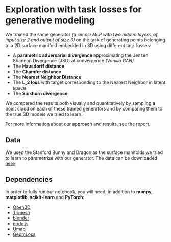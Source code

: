 # Exploration with task losses for generative modeling


We trained the same generator *(a simple MLP with two hidden layers, of input size 2 and output of size 3)* on the task of generating points belonging to a 2D surface manifold embedded in 3D 
using different task losses:

* A **parametric adversarial divergence** approximating the Jensen Shannon Divergence (JSD) at convergence *(Vanilla GAN)*
* The **Hausdorff distance**
* The **Chamfer distance**
* The **Nearest Neighbor Distance**
* The **L_2 loss** with target corresponding to the Nearest Neighbor in latent space
* The **Sinkhorn divergence**

We compared the results both visually and quantitatively by sampling a point cloud on each of these trained generators and by comparing them to the true 3D models we tried to learn.

For more information about our approach and results, see the report.

## Data

We used the Stanford Bunny and Dragon as the surface manifolds we tried to learn to parametrize with our generator. The data can be downloaded [here](https://www.cc.gatech.edu/projects/large_models/)

## Dependencies

In order to fully run our notebook, you will need, in addition to **numpy, matplotlib, scikit-learn** and **PyTorch**:

* [Open3D](http://www.open3d.org/docs/release/index.html)
* [Trimesh](https://trimsh.org/index.html)
* [blender](https://www.blender.org/)
* [node js](https://nodejs.org/en/download/package-manager/)
* [Umap](https://umap-learn.readthedocs.io/en/latest/)
* [GeomLoss](http://www.kernel-operations.io/geomloss/)

